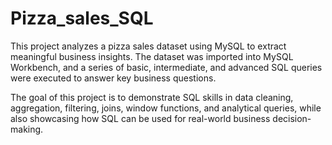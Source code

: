 # Pizza_sales_SQL

This project analyzes a pizza sales dataset using MySQL to extract meaningful 
business insights. The dataset was imported into MySQL Workbench, and a series 
of basic, intermediate, and advanced SQL queries were executed to answer key business questions.

The goal of this project is to demonstrate SQL skills in data cleaning, aggregation, 
filtering, joins, window functions, and analytical queries, while also showcasing
how SQL can be used for real-world business decision-making.
